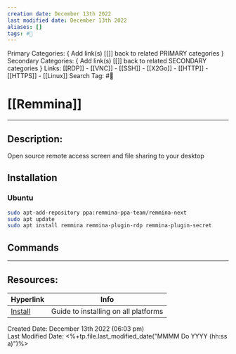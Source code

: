 ```yaml
---
creation date: December 13th 2022
last modified date: December 13th 2022
aliases: []
tags: #🧰
---
```


Primary Categories: { Add link(s) [[]] back to related PRIMARY categories }
Secondary Categories:  { Add link(s) [[]] back to related SECONDARY categories }
Links: [[RDP]] - [[VNC]] - [[SSH]] - [[X2Go]] - [[HTTP]] - [[HTTPS]] - [[Linux]]
Search Tag: #🧰  

# [[Remmina]]
___

## Description:
Open source remote access screen and file sharing to your desktop

## Installation
### Ubuntu
```bash
sudo apt-add-repository ppa:remmina-ppa-team/remmina-next
sudo apt update
sudo apt install remmina remmina-plugin-rdp remmina-plugin-secret
```

## Commands



___

## Resources:

| Hyperlink                                              | Info                                 |
| ------------------------------------------------------ | ------------------------------------ |
| [Install](https://remmina.org/how-to-install-remmina/) | Guide to installing on all platforms | 


Created Date: December 13th 2022 (06:03 pm)  
Last Modified Date: <%+tp.file.last_modified_date("MMMM Do YYYY (hh:ss a)")%>
